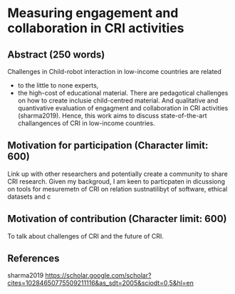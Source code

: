 # Measuring engagement and collaboration in CRI activities 
## Abstract (250 words)

Challenges in Child-robot interaction in low-income countries are related 
* to the little to none experts,
* the high-cost of educational material.
There are pedagotical challenges on how to create inclusie child-centred material.
And qualitative and quantivative evaluation of engagment and collaboration in CRI activities (sharma2019).
Hence, this work aims to discuss state-of-the-art challangences of CRI in low-income countries.

## Motivation for participation (Character limit: 600)
Link up with other researchers and potentially create a community to share CRI research.
Given my backgroud, I am keen to particpaten in dicussiong on tools for mesuremetn of CRI on relation sustnatilibyt of software, ethical datasets and c

## Motivation of contribution (Character limit: 600)
To talk about challenges of CRI and the future of CRI.

## References
sharma2019
https://scholar.google.com/scholar?cites=10284650775509211116&as_sdt=2005&sciodt=0,5&hl=en
